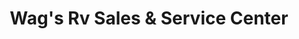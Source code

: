 ---
title: "Wag's Rv Sales & Service Center"
url: /greenville/wags-rv-sales-and-service-center/
shop: shop
---